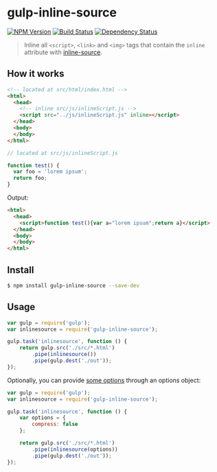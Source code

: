 # gulp-inline-source

[![NPM Version](https://img.shields.io/npm/v/gulp-inline-source.svg)](https://www.npmjs.com/package/gulp-inline-source)
[![Build Status](https://travis-ci.org/fmal/gulp-inline-source.svg?branch=master)](https://travis-ci.org/fmal/gulp-inline-source)
[![Dependency Status](https://img.shields.io/gemnasium/fmal/gulp-inline-source.svg)](https://gemnasium.com/fmal/gulp-inline-source)

> Inline all `<script>`, `<link>` and `<img>` tags that contain the `inline` attribute with [inline-source](https://github.com/popeindustries/inline-source).

## How it works

```html
<!-- located at src/html/index.html -->
<html>
  <head>
    <!-- inline src/js/inlineScript.js -->
    <script src="../js/inlineScript.js" inline></script>
  </head>
  <body>
  </body>
</html>
```

```js
// located at src/js/inlineScript.js

function test() {
  var foo = 'lorem ipsum';
  return foo;
}
```

Output:
```html
<html>
  <head>
    <script>function test(){var a="lorem ipsum";return a}</script>
  </head>
  <body>
  </body>
</html>
```

## Install

```bash
$ npm install gulp-inline-source --save-dev
```

## Usage

```javascript
var gulp = require('gulp');
var inlinesource = require('gulp-inline-source');

gulp.task('inlinesource', function () {
    return gulp.src('./src/*.html')
        .pipe(inlinesource())
        .pipe(gulp.dest('./out'));
});
```

Optionally, you can provide [some options](https://github.com/popeindustries/inline-source#usage) through an options object:

```javascript
var gulp = require('gulp');
var inlinesource = require('gulp-inline-source');

gulp.task('inlinesource', function () {
    var options = {
        compress: false
    };

    return gulp.src('./src/*.html')
        .pipe(inlinesource(options))
        .pipe(gulp.dest('./out'));
});
```
